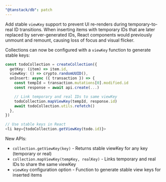 ```yaml
---
"@tanstack/db": patch
---
```


Add stable `viewKey` support to prevent UI re-renders during temporary-to-real ID transitions. When inserting items with temporary IDs that are later replaced by server-generated IDs, React components would previously unmount and remount, causing loss of focus and visual flicker.

Collections can now be configured with a `viewKey` function to generate stable keys:

```typescript
const todoCollection = createCollection({
  getKey: (item) => item.id,
  viewKey: () => crypto.randomUUID(),
  onInsert: async ({ transaction }) => {
    const tempId = transaction.mutations[0].modified.id
    const response = await api.create(...)

    // Link temporary and real IDs to same viewKey
    todoCollection.mapViewKey(tempId, response.id)
    await todoCollection.utils.refetch()
  },
})

// Use stable keys in React
<li key={todoCollection.getViewKey(todo.id)}>
```

New APIs:
- `collection.getViewKey(key)` - Returns stable viewKey for any key (temporary or real)
- `collection.mapViewKey(tempKey, realKey)` - Links temporary and real IDs to share the same viewKey
- `viewKey` configuration option - Function to generate stable view keys for inserted items
